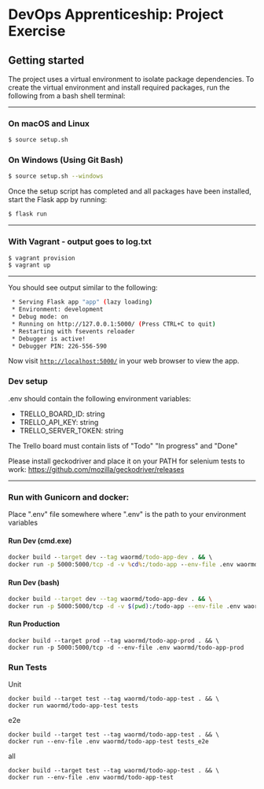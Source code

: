 # DevOps Apprenticeship: Project Exercise

## Getting started

The project uses a virtual environment to isolate package dependencies. To create the virtual environment and install required packages, run the following from a bash shell terminal:

---------------------
### On macOS and Linux
```bash
$ source setup.sh
```
### On Windows (Using Git Bash)
```bash
$ source setup.sh --windows
```


Once the setup script has completed and all packages have been installed, start the Flask app by running:
```bash
$ flask run
```
--------------------

### With Vagrant - output goes to log.txt
```bash
$ vagrant provision
$ vagrant up
```

------------


You should see output similar to the following:
```bash
 * Serving Flask app "app" (lazy loading)
 * Environment: development
 * Debug mode: on
 * Running on http://127.0.0.1:5000/ (Press CTRL+C to quit)
 * Restarting with fsevents reloader
 * Debugger is active!
 * Debugger PIN: 226-556-590
```
Now visit [`http://localhost:5000/`](http://localhost:5000/) in your web browser to view the app.

### Dev setup
.env should contain the following environment variables:
- TRELLO_BOARD_ID: string
- TRELLO_API_KEY: string
- TRELLO_SERVER_TOKEN: string 

The Trello board must contain lists of "Todo" "In progress" and "Done"

Please install geckodriver and place it on your PATH for selenium tests to work: https://github.com/mozilla/geckodriver/releases


-------

### Run with Gunicorn and docker:
Place ".env" file somewhere where ".env" is the path to your environment variables

#### Run Dev (cmd.exe)
```cmd
docker build --target dev --tag waormd/todo-app-dev . && \
docker run -p 5000:5000/tcp -d -v %cd%:/todo-app --env-file .env waormd/todo-app-dev
```

#### Run Dev (bash)
```bash
docker build --target dev --tag waormd/todo-app-dev . && \
docker run -p 5000:5000/tcp -d -v $(pwd):/todo-app --env-file .env waormd/todo-app-dev
```

#### Run Production
```
docker build --target prod --tag waormd/todo-app-prod . && \
docker run -p 5000:5000/tcp -d --env-file .env waormd/todo-app-prod
```



### Run Tests
Unit
```
docker build --target test --tag waormd/todo-app-test . && \
docker run waormd/todo-app-test tests
```

e2e
```
docker build --target test --tag waormd/todo-app-test . && \
docker run --env-file .env waormd/todo-app-test tests_e2e
```

all
```
docker build --target test --tag waormd/todo-app-test . && \
docker run --env-file .env waormd/todo-app-test
```

